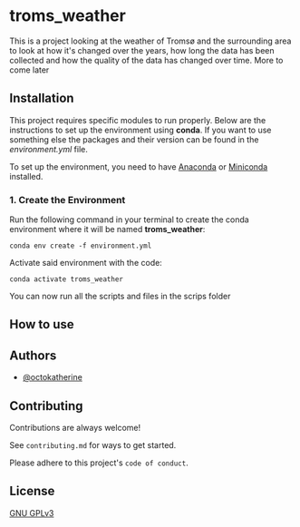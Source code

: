 
# troms_weather

This is a project looking at the weather of Tromsø and the surrounding area to look at how it's changed over the years, how long the data has been collected and how the quality of the data has changed over time. More to come later


## Installation

This project requires specific modules to run properly. Below are the instructions to set up the environment using **conda**. If you want to use something else
the packages and their version can be found in the *environment.yml* file.

To set up the environment, you need to have [Anaconda](https://www.anaconda.com/products/distribution) or [Miniconda](https://docs.conda.io/en/latest/miniconda.html) installed.

### 1. Create the Environment

Run the following command in your terminal to create the conda environment where it will be named **troms_weather**:
```
conda env create -f environment.yml
```
Activate said environment with the code:
```
conda activate troms_weather
```

You can now run all the scripts and files in the scrips folder 
## How to use 


## Authors

- [@octokatherine](https://www.github.com/octokatherine)


## Contributing

Contributions are always welcome!

See `contributing.md` for ways to get started.

Please adhere to this project's `code of conduct`.


## License

[GNU GPLv3 ](https://choosealicense.com/licenses/gpl-3.0/)

